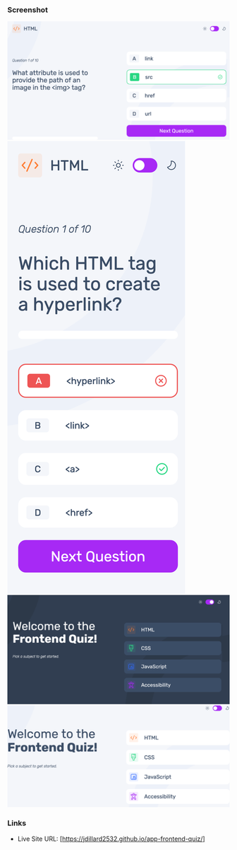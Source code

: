 ### Screenshot

![](./starter-code/assets/images/Screenshot%202024-12-31%20at%2010-34-06%20Frontend%20Mentor%20Frontend%20quiz%20app.png)
![](./starter-code/assets/images/Screenshot%202024-12-31%20at%2010-33-02%20Frontend%20Mentor%20Frontend%20quiz%20app.png)
![](./starter-code/assets/images/Screenshot%202024-12-31%20at%2010-31-30%20Frontend%20Mentor%20Frontend%20quiz%20app.png)
![](./starter-code/assets/images/Screenshot%202024-12-31%20at%2010-30-23%20Frontend%20Mentor%20Frontend%20quiz%20app.png)

### Links

- Live Site URL: [https://jdillard2532.github.io/app-frontend-quiz/]
